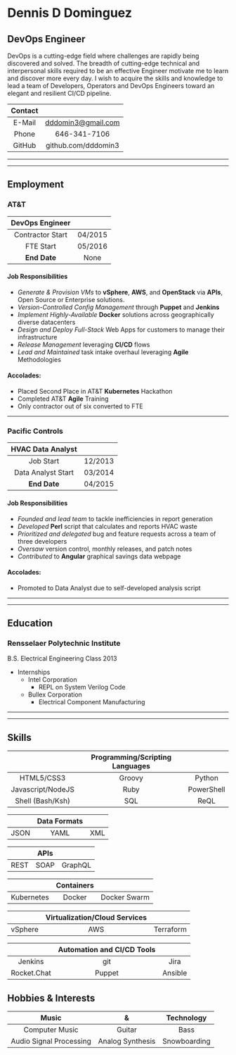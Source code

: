 # Dennis D Dominguez

## DevOps Engineer

DevOps is a cutting-edge field where challenges are rapidly being discovered and solved. The breadth of cutting-edge technical and interpersonal skills required to be an effective Engineer motivate me to learn and discover more every day. I wish to acquire the skills and knowledge to lead a team of Developers, Operators and DevOps Engineers toward an elegant and resilient CI/CD pipeline.

| Contact | |
|:------:|:-----------:|
| E-Mail | dddomin3@gmail.com |
| Phone  | 646-341-7106 |
| GitHub | github.com/dddomin3 |

---
---

## Employment

### AT&T

| DevOps Engineer  |  |
|:------:|:-----------:|
| Contractor Start | 04/2015  |
| FTE Start        | 05/2016  |
| **End Date**     | None |

#### Job Responsibilities

- *Generate & Provision VMs* to **vSphere**, **AWS**, and **OpenStack** via **APIs**, Open Source or Enterprise solutions.
- *Version-Controlled Config Management* through **Puppet** and **Jenkins**
- *Implement Highly-Available* **Docker** solutions across geographically diverse datacenters
- *Design and Deploy* *Full-Stack* Web Apps for customers to manage their infrastructure
- *Release Management* leveraging **CI/CD** flows
- *Lead and Maintained* task intake overhaul leveraging **Agile** Methodologies

#### Accolades:

- Placed Second Place in AT&T **Kubernetes** Hackathon
- Completed AT&T **Agile** Training
- Only contractor out of six converted to FTE

---

### Pacific Controls

| HVAC Data Analyst  |  |
|:------:|:-----------:|
| Job Start          | 12/2013  |
| Data Analyst Start | 03/2014 |
|    **End Date**    | 04/2015 |
                           
#### Job Responsibilities

- *Founded and lead team* to tackle inefficiencies in report generation
- *Developed* **Perl** script that calculates and reports HVAC waste
- *Prioritized and delegated* bug and feature requests across a team of three developers
- *Oversaw* version control, monthly releases, and patch notes
- *Contributed* to **Angular** graphical savings data webpage

#### Accolades:

- Promoted to Data Analyst due to self-developed analysis script

---
---

## Education

### Rensselaer Polytechnic Institute

B.S. Electrical Engineering Class 2013

- Internships
  - Intel Corporation
    - REPL on System Verilog Code
  - Bullex Corporation
    - Electrical Component Manufacturing

---
---

## Skills

|  | Programming/Scripting Languages |  |
|:------:|:-----------:|:------------------:|
| HTML5/CSS3 | Groovy | Python |
| Javascript/NodeJS | Ruby | PowerShell |
| Shell (Bash/Ksh)| SQL | ReQL |

|  | Data Formats |  |
|:------:|:-----------:|:------------------:|
| JSON | YAML | XML |

|  | APIs |  |
|:------:|:-----------:|:------------------:|
| REST | SOAP | GraphQL |

|  | Containers |  |
|:------:|:-----------:|:------------------:|
| Kubernetes | Docker | Docker Swarm |

|  | Virtualization/Cloud Services |  |
|:------:|:-----------:|:------------------:|
| vSphere | AWS | Terraform |

|  | Automation and CI/CD Tools |  |
|:------:|:-----------:|:------------------:|
| Jenkins | git | Jira |
| Rocket.Chat | Puppet | Ansible |

## Hobbies & Interests

| Music | & | Technology |
|:------:|:-----------:|:------------------:|
| Computer Music | Guitar | Bass |
| Audio Signal Processing | Analog Synthesis | Snowboarding |
